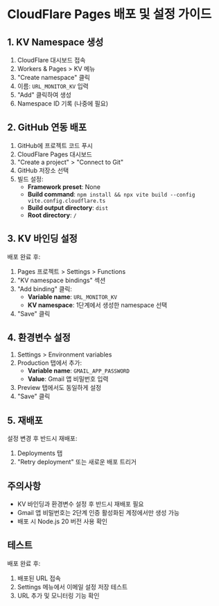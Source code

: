 # CloudFlare Pages 배포 및 설정 가이드

## 1. KV Namespace 생성
1. CloudFlare 대시보드 접속
2. Workers & Pages > KV 메뉴
3. "Create namespace" 클릭
4. 이름: `URL_MONITOR_KV` 입력
5. "Add" 클릭하여 생성
6. Namespace ID 기록 (나중에 필요)

## 2. GitHub 연동 배포
1. GitHub에 프로젝트 코드 푸시
2. CloudFlare Pages 대시보드
3. "Create a project" > "Connect to Git"
4. GitHub 저장소 선택
5. 빌드 설정:
   - **Framework preset**: None
   - **Build command**: `npm install && npx vite build --config vite.config.cloudflare.ts`
   - **Build output directory**: `dist`
   - **Root directory**: `/`

## 3. KV 바인딩 설정
배포 완료 후:
1. Pages 프로젝트 > Settings > Functions
2. "KV namespace bindings" 섹션
3. "Add binding" 클릭:
   - **Variable name**: `URL_MONITOR_KV`
   - **KV namespace**: 1단계에서 생성한 namespace 선택
4. "Save" 클릭

## 4. 환경변수 설정
1. Settings > Environment variables
2. Production 탭에서 추가:
   - **Variable name**: `GMAIL_APP_PASSWORD`
   - **Value**: Gmail 앱 비밀번호 입력
3. Preview 탭에서도 동일하게 설정
4. "Save" 클릭

## 5. 재배포
설정 변경 후 반드시 재배포:
1. Deployments 탭
2. "Retry deployment" 또는 새로운 배포 트리거

## 주의사항
- KV 바인딩과 환경변수 설정 후 반드시 재배포 필요
- Gmail 앱 비밀번호는 2단계 인증 활성화된 계정에서만 생성 가능
- 배포 시 Node.js 20 버전 사용 확인

## 테스트
배포 완료 후:
1. 배포된 URL 접속
2. Settings 메뉴에서 이메일 설정 저장 테스트
3. URL 추가 및 모니터링 기능 확인